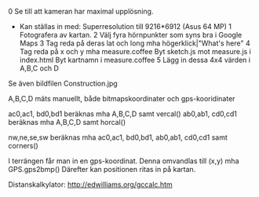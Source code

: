 0 Se till att kameran har maximal upplösning.
* Kan ställas in med: Superresolution till 9216*6912 (Asus 64 MP)
1 Fotografera av kartan.
2 Välj fyra hörnpunkter som syns bra i Google Maps
3 Tag reda på deras lat och long mha högerklick|"What's here"
4 Tag reda på x och y mha measure.coffee
  Byt sketch.js mot measure.js i index.html
  Byt kartnamn i measure.coffee
5 Lägg in dessa 4x4 värden i A,B,C och D

Se även bildfilen Construction.jpg

A,B,C,D mäts manuellt, både bitmapskoordinater och gps-kooridinater

ac0,ac1, bd0,bd1 beräknas mha A,B,C,D samt vercal()
ab0,ab1, cd0,cd1 beräknas mha A,B,C,D samt horcal()

nw,ne,se,sw beräknas mha ac0,ac1, bd0,bd1, ab0,ab1, cd0,cd1 samt corners()

I terrängen får man in en gps-koordinat.
Denna omvandlas till (x,y) mha GPS.gps2bmp()
Därefter kan positionen ritas in på kartan.

Distanskalkylator: http://edwilliams.org/gccalc.htm